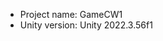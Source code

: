 <!-- UNITY CODE ASSIST INSTRUCTIONS START -->
- Project name: GameCW1
- Unity version: Unity 2022.3.56f1
<!-- UNITY CODE ASSIST INSTRUCTIONS END -->